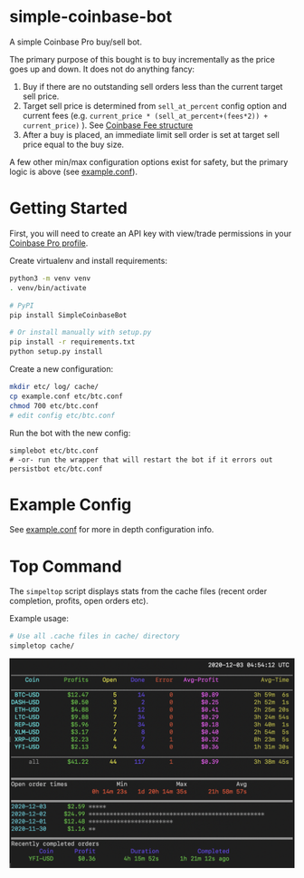 # simple-coinbase-bot
A simple Coinbase Pro buy/sell bot.

The primary purpose of this bought is to buy incrementally as the price goes up and down.
It does not do anything fancy:
1. Buy if there are no outstanding sell orders less than the current target sell price.
2. Target sell price is determined from `sell_at_percent` config option and current
fees (e.g. `current_price * (sell_at_percent+(fees*2)) + current_price)` ).
See [Coinbase Fee structure](https://help.coinbase.com/en/pro/trading-and-funding/trading-rules-and-fees/fees)
3. After a buy is placed, an immediate limit sell order is set at target sell price equal to the buy size.

A few other min/max configuration options exist for safety, but the primary logic is
above (see [example.conf](example.conf)).

# Getting Started
First, you will need to create an API key with view/trade permissions in your
[Coinbase Pro profile](https://pro.coinbase.com/profile/api).

Create virtualenv and install requirements:
```bash
python3 -m venv venv
. venv/bin/activate
```

```bash
# PyPI
pip install SimpleCoinbaseBot
```

```bash
# Or install manually with setup.py
pip install -r requirements.txt
python setup.py install
```

Create a new configuration:
```bash
mkdir etc/ log/ cache/
cp example.conf etc/btc.conf
chmod 700 etc/btc.conf
# edit config etc/btc.conf
```

Run the bot with the new config:
```
simplebot etc/btc.conf
# -or- run the wrapper that will restart the bot if it errors out
persistbot etc/btc.conf
```

# Example Config

See [example.conf](example.conf) for more in depth configuration info.

# Top Command

The `simpeltop` script displays stats from the cache files (recent order completion, profits, open orders etc).

Example usage:

```bash
# Use all .cache files in cache/ directory
simpletop cache/
```
![Top Example](/top1.png)
